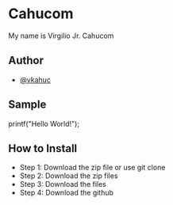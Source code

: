# Cahucom
My name is Virgilio Jr. Cahucom 
## Author
* [@vkahuc](http://github.com/vkahuc)
## Sample
printf("Hello World!");
## How to Install
* Step 1: Download the zip file or use git clone 
* Step 2: Download the zip files 
* Step 3: Download the files 
* Step 4: Download the github 